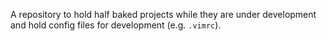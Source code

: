 A repository to hold half baked projects while they are under development and hold config files for development (e.g. `.vimrc`).
